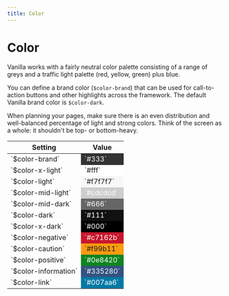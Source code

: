 ```yaml
---
title: Color
---
```


# Color

Vanilla works with a fairly neutral color palette consisting of a range of greys and a traffic light palette (red, yellow, green) plus blue.

You can define a brand color (`$color-brand`) that can be used for call-to-action buttons and other highlights across the framework. The default Vanilla brand color is `$color-dark`.

When planning your pages, make sure there is an even distribution and well-balanced percentage of light and strong colors. Think of the screen as a whole: it shouldn't be top- or bottom-heavy.

<div>
<table>
<thead>
<tr>
<th>Setting</th>
<th>Value</th>
</tr>
</thead>
<tbody>
<tr>
<td>`$color-brand`</td>
<td style="background-color: #333; color: #fff;">`#333`</td>
</tr>
<tr>
<td>`$color-x-light`</td>
<td style="background-color: #fff;">`#fff`</td>
</tr>
<tr>
<td>`$color-light`</td>
<td style="background-color: #f7f7f7;">`#f7f7f7`</td>
</tr>
<tr>
<td>`$color-mid-light`</td>
<td style="background-color: #cdcdcd; color: #fff;">`#cdcdcd`</td>
</tr>
<tr>
<td>`$color-mid-dark`</td>
<td style="background-color: #666; color: #fff;">`#666`</td>
</tr>
<tr>
<td>`$color-dark`</td>
<td style="background-color: #111; color: #fff;">`#111`</td>
</tr>
<tr>
<td>`$color-x-dark`</td>
<td style="background-color: #000; color: #fff;">`#000`</td>
</tr>
<tr>
<td>`$color-negative`</td>
<td style="background-color: #c7162b; color: #fff;">`#c7162b`</td>
</tr>
<tr>
<td>`$color-caution`</td>
<td style="background-color: #f99b11;">`#f99b11`</td>
</tr>
<tr>
<td>`$color-positive`</td>
<td style="background-color: #0e8420; color: #fff;">`#0e8420`</td>
</tr>
<tr>
<td>`$color-information`</td>
<td style="background-color: #335280; color: #fff;">`#335280`</td>
</tr>
<tr>
<td>`$color-link`</td>
<td style="background-color: #007aa6; color: #fff;">`#007aa6`</td>
</tr>
</tbody>
</table>

</div>
